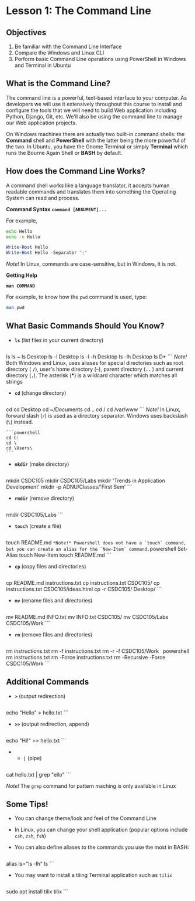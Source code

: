 # Lesson 1: The Command Line

## Objectives

1. Be familiar with the Command Line Interface
2. Compare the Windows and Linux  CLI
3. Perform basic Command Line operations using PowerShell in Windows and Terminal in Ubuntu

## What is the Command Line?

The command line is a powerful, text-based interface to your computer. As developers we will use it extensively throughout this course to install and configure the tools that we will need to build Web application including Python, Django, Git, etc. We'll also be using the command line to manage our Web application projects.

On Windows machines there are actually two built-in command shells: the **Command** shell and **PowerShell** with the latter being the more powerful of the two. In Ubuntu, you have the Gnome Terminal or simply **Terminal** which runs the Bourne Again Shell or **BASH** by default.

## How does the Command Line Works?

A command shell works like a language translator,  it accepts human readable commands and translates them into something the Operating System can read and process.

**Command Syntax**
**`command [ARGUMENT]...`**  

For example,

```bash
echo Hello
echo -n Hello
```

```powershell
Write-Host Hello
Write-Host Hello -Separator ";"
```

*Note!* In Linux, commands are case-sensitive, but in Windows, it is not. 

**Getting Help**

**`man COMMAND`**

For example, to know how the `pwd` command is used, type:

```bash
man pwd
```

## What Basic Commands Should You Know?

- **`ls`** (list files in your current directory)
	```bash
ls
ls ~
ls Desktop
ls -l Desktop
ls -l -h Desktop
ls -lh Desktop
ls D*
	```
*Note!* Both Windows and Linux, uses aliases for special directories such as root directory ( **`/`**),  user\'s home directory (**`~`**),  parent directory (**`..`** ) and  current directory (**`.`**). The asterisk (**\***) is a wildcard character which matches all strings
	
- **`cd`** (change directory)
	
	```bash
cd
cd Desktop
cd ~/Documents
cd ..
cd /
cd /var/www
	```
	*Note!* In Linux, forward slash (`/`) is used as a directory separator. Windows uses backslash (`\`) instead. 

	```powershell
	cd C:
	cd \
	cd \Users\
	```
	
- **`mkdir`** (make directory)
	```mkdir
mkdir CSDC105
mkdir CSDC105/Labs
mkdir 'Trends in Application Development'
mkdir -p ADNU/Classes/'First Sem'
	```

- **`rmdir`** (remove directory)
 	```bash
rmdir CSDC105/Labs
	```

- **`touch`** (create a file)
	```bash
touch README.md
	```
*Note!* Powershell does not have a `touch` command, but you can create an alias for the `New-Item` command.
	```powershell
Set-Alias touch New-Item
	touch README.md
	```
	
- **`cp`** (copy files and directories)
	```bash
cp README.md instructions.txt 
cp instructions.txt CSDC105/
cp instructions.txt CSDC105/ideas.html
cp -r CSDC105/ Desktop/ 
	```
	
- **`mv`** (rename files and directories)
	```bash
mv README.md INFO.txt 
mv INFO.txt CSDC105/
mv CSDC105/Labs CSDC105/Work 
	```

- **`rm`** (remove files and directories)
	
	```bash
rm instructions.txt
rm -f instructions.txt
rm -r -f CSDC105/Work
	```
	```powershell
rm instructions.txt
rm -Force instructions.txt
rm -Recursive -Force CSDC105/Work
	```

## Additional Commands

- **`>`** (output redirection)
	
	```bash
echo "Hello" > hello.txt
	```
	
- **`>>`** (output redirection, append)

	```bash
echo "Hi!" >> hello.txt
	```

- - **`|`** (pipe)
	```bash
cat hello.txt | grep "ello"
	```
	

*Note!* The `grep` command for pattern maching is only available in Linux

## Some Tips!

- You can change theme/look and feel of the Command Line

- In Linux, you can change your shell application (popular options include `csh`, `zsh`, `fsh`)

- You can also define aliases to the commands you use the most in BASH:
	
	```bash
alias ls="ls -lh"
ls
	```

- You may want to install a tiling Terminal application such as `tilix`

  	```bash
sudo apt install tilix
tilix
	```
